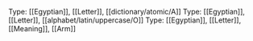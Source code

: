 Type: [[Egyptian]], [[Letter]], [[dictionary/atomic/A]]
Type: [[Egyptian]], [[Letter]], [[alphabet/latin/uppercase/O]]
Type: [[Egyptian]], [[Letter]], [[Meaning]], [[Arm]]